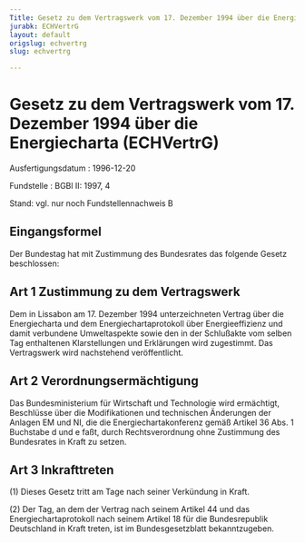 ```yaml
---
Title: Gesetz zu dem Vertragswerk vom 17. Dezember 1994 über die Energiecharta
jurabk: ECHVertrG
layout: default
origslug: echvertrg
slug: echvertrg

---
```


# Gesetz zu dem Vertragswerk vom 17. Dezember 1994 über die Energiecharta (ECHVertrG)

Ausfertigungsdatum
:   1996-12-20

Fundstelle
:   BGBl II: 1997, 4

Stand: vgl. nur noch Fundstellennachweis B

## Eingangsformel

Der Bundestag hat mit Zustimmung des Bundesrates das folgende Gesetz
beschlossen:

## Art 1 Zustimmung zu dem Vertragswerk

Dem in Lissabon am 17. Dezember 1994 unterzeichneten Vertrag über die
Energiecharta und dem Energiechartaprotokoll über Energieeffizienz und
damit verbundene Umweltaspekte sowie den in der Schlußakte vom selben
Tag enthaltenen Klarstellungen und Erklärungen wird zugestimmt. Das
Vertragswerk wird nachstehend veröffentlicht.

## Art 2 Verordnungsermächtigung

Das Bundesministerium für Wirtschaft und Technologie wird ermächtigt,
Beschlüsse über die Modifikationen und technischen Änderungen der
Anlagen EM und NI, die die Energiechartakonferenz gemäß Artikel 36
Abs. 1 Buchstabe d und e faßt, durch Rechtsverordnung ohne Zustimmung
des Bundesrates in Kraft zu setzen.

## Art 3 Inkrafttreten

(1) Dieses Gesetz tritt am Tage nach seiner Verkündung in Kraft.

(2) Der Tag, an dem der Vertrag nach seinem Artikel 44 und das
Energiechartaprotokoll nach seinem Artikel 18 für die Bundesrepublik
Deutschland in Kraft treten, ist im Bundesgesetzblatt bekanntzugeben.

